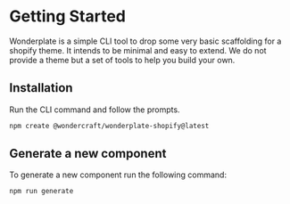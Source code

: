 
# Getting Started

Wonderplate is a simple CLI tool to drop some very basic scaffolding for a shopify theme. It intends to be minimal and easy to extend. We do not provide a theme but a set of tools to help you build your own.

## Installation

Run the CLI command and follow the prompts.

```bash
npm create @wondercraft/wonderplate-shopify@latest
```

## Generate a new component

To generate a new component run the following command:

```bash
npm run generate
```
